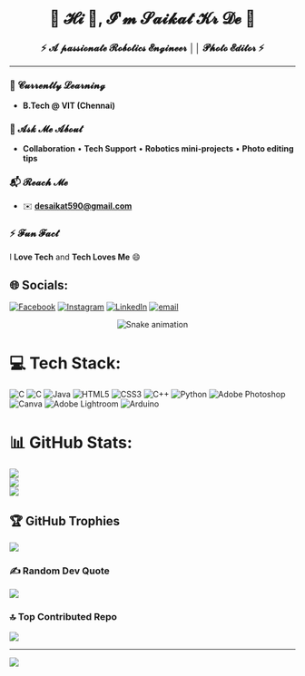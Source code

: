 <h1 align="center">💫 𝓗𝓲 👋, 𝓘'𝓶 𝓢𝓪𝓲𝓴𝓪𝓽 𝓚𝓻 𝓓𝓮 💫</h1>

<h3 align="center">⚡ 𝓐 𝓹𝓪𝓼𝓼𝓲𝓸𝓷𝓪𝓽𝓮 𝓡𝓸𝓫𝓸𝓽𝓲𝓬𝓼 𝓔𝓷𝓰𝓲𝓷𝓮𝓮𝓻 ││ 𝓟𝓱𝓸𝓽𝓸 𝓔𝓭𝓲𝓽𝓸𝓻 ⚡</h3>

---





### 🌱 𝓒𝓾𝓻𝓻𝓮𝓷𝓽𝓵𝔂 𝓛𝓮𝓪𝓻𝓷𝓲𝓷𝓰
- **B.Tech @ VIT (Chennai)**


### 💬 𝓐𝓼𝓴 𝓜𝓮 𝓐𝓫𝓸𝓾𝓽
- **Collaboration** • **Tech Support** • **Robotics mini-projects** • **Photo editing tips**

### 📬 𝓡𝓮𝓪𝓬𝓱 𝓜𝓮
- ✉️ **desaikat590@gmail.com**

### ⚡ 𝓕𝓾𝓷 𝓕𝓪𝓬𝓽
I **Love Tech** and **Tech Loves Me** 😄



## 🌐 Socials:
[![Facebook](https://img.shields.io/badge/Facebook-%231877F2.svg?logo=Facebook&logoColor=white)](https://facebook.com/saikat.de.428700) [![Instagram](https://img.shields.io/badge/Instagram-%23E4405F.svg?logo=Instagram&logoColor=white)](https://instagram.com/your_saikat_07) [![LinkedIn](https://img.shields.io/badge/LinkedIn-%230077B5.svg?logo=linkedin&logoColor=white)](https://linkedin.com/in/saikatkrde) [![email](https://img.shields.io/badge/Email-D14836?logo=gmail&logoColor=white)](mailto:desaikat590@gmail.com) 
<!-- Snake Game Repo View -->

<div align="center">
  <img src="https://profile-readme-generator.com/assets/snake.svg" alt="Snake animation" />
</div>

# 💻 Tech Stack:
![C](https://img.shields.io/badge/c-%2300599C.svg?style=plastic&logo=c&logoColor=white) ![C](https://img.shields.io/badge/c-%2300599C.svg?style=plastic&logo=c&logoColor=white) ![Java](https://img.shields.io/badge/java-%23ED8B00.svg?style=plastic&logo=openjdk&logoColor=white) ![HTML5](https://img.shields.io/badge/html5-%23E34F26.svg?style=plastic&logo=html5&logoColor=white) ![CSS3](https://img.shields.io/badge/css3-%231572B6.svg?style=plastic&logo=css3&logoColor=white) ![C++](https://img.shields.io/badge/c++-%2300599C.svg?style=plastic&logo=c%2B%2B&logoColor=white) ![Python](https://img.shields.io/badge/python-3670A0?style=plastic&logo=python&logoColor=ffdd54) ![Adobe Photoshop](https://img.shields.io/badge/adobe%20photoshop-%2331A8FF.svg?style=plastic&logo=adobe%20photoshop&logoColor=white) ![Canva](https://img.shields.io/badge/Canva-%2300C4CC.svg?style=plastic&logo=Canva&logoColor=white) ![Adobe Lightroom](https://img.shields.io/badge/Adobe%20Lightroom-31A8FF.svg?style=plastic&logo=Adobe%20Lightroom&logoColor=white) ![Arduino](https://img.shields.io/badge/-Arduino-00979D?style=plastic&logo=Arduino&logoColor=white)
# 📊 GitHub Stats:
![](https://github-readme-stats.vercel.app/api?username=saikat12april&theme=neon&hide_border=false&include_all_commits=true&count_private=false)<br/>
![](https://nirzak-streak-stats.vercel.app/?user=saikat12april&theme=neon&hide_border=false)<br/>
![](https://github-readme-stats.vercel.app/api/top-langs/?username=saikat12april&theme=neon&hide_border=false&include_all_commits=true&count_private=false&layout=compact)

## 🏆 GitHub Trophies
![](https://github-profile-trophy.vercel.app/?username=saikat12april&theme=radical&no-frame=false&no-bg=false&margin-w=4)

### ✍️ Random Dev Quote
![](https://quotes-github-readme.vercel.app/api?type=horizontal&theme=radical)

### 🔝 Top Contributed Repo
![](https://github-contributor-stats.vercel.app/api?username=saikat12april&limit=5&theme=dark&combine_all_yearly_contributions=true)

---
[![](https://visitcount.itsvg.in/api?id=saikat12april&icon=7&color=1)](https://visitcount.itsvg.in)

<!-- Proudly created with GPRM ( https://gprm.itsvg.in ) -->
